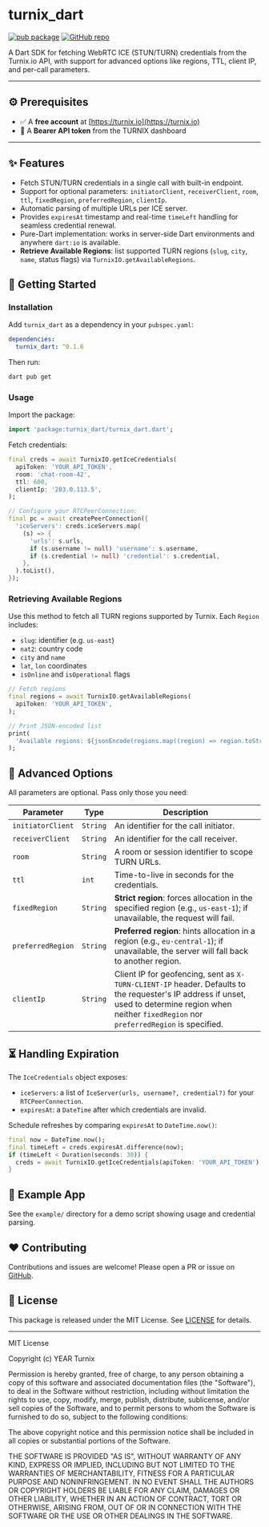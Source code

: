 # turnix\_dart

[![pub package](https://img.shields.io/pub/v/turnix_dart.svg)](https://pub.dev/packages/turnix_dart)
[![GitHub repo](https://img.shields.io/badge/GitHub-turnixio%2Fturnix__dart-181717?logo=github)](https://github.com/turnixio/turnix_dart)

A Dart SDK for fetching WebRTC ICE (STUN/TURN) credentials from the Turnix.io API, with
support for advanced options like regions, TTL, client IP, and per-call parameters.

---
## ⚙️ Prerequisites

- ✅ A **free account** at [https://turnix.io](https://turnix.io)
- 🔐 A **Bearer API token** from the TURNIX dashboard
---

## ✨ Features

* Fetch STUN/TURN credentials in a single call with built-in endpoint.
* Support for optional parameters: `initiatorClient`, `receiverClient`, `room`, `ttl`, `fixedRegion`, `preferredRegion`, `clientIp`.
* Automatic parsing of multiple URLs per ICE server.
* Provides `expiresAt` timestamp and real-time `timeLeft` handling for seamless credential renewal.
* Pure-Dart implementation: works in server-side Dart environments and anywhere `dart:io` is available.
* **Retrieve Available Regions**: list supported TURN regions (`slug`, `city`, `name`, status flags) via `TurnixIO.getAvailableRegions`.

## 🚀 Getting Started

### Installation

Add `turnix_dart` as a dependency in your `pubspec.yaml`:

```yaml
dependencies:
  turnix_dart: ^0.1.6
```

Then run:

```bash
dart pub get
```

### Usage

Import the package:

```dart
import 'package:turnix_dart/turnix_dart.dart';
```

Fetch credentials:

```dart
final creds = await TurnixIO.getIceCredentials(
  apiToken: 'YOUR_API_TOKEN',
  room: 'chat-room-42',
  ttl: 600,
  clientIp: '203.0.113.5',
);

// Configure your RTCPeerConnection:
final pc = await createPeerConnection({
  'iceServers': creds.iceServers.map(
    (s) => {
      'urls': s.urls,
      if (s.username != null) 'username': s.username,
      if (s.credential != null) 'credential': s.credential,
    },
  ).toList(),
});
```

### Retrieving Available Regions

Use this method to fetch all TURN regions supported by Turnix. Each `Region` includes:

* `slug`: identifier (e.g. `us-east`)
* `nat2`: country code
* `city` and `name`
* `lat`, `lon` coordinates
* `isOnline` and `isOperational` flags

```dart
// Fetch regions
final regions = await TurnixIO.getAvailableRegions(
  apiToken: 'YOUR_API_TOKEN',
);

// Print JSON-encoded list
print(
  'Available regions: ${jsonEncode(regions.map((region) => region.toString()).join(","))}',
);
```

## 🧪 Advanced Options

All parameters are optional. Pass only those you need:

| Parameter         | Type     | Description                                                                                                                                                                                           |
| ----------------- | -------- | ----------------------------------------------------------------------------------------------------------------------------------------------------------------------------------------------------- |
| `initiatorClient` | `String` | An identifier for the call initiator.                                                                                                                                                                 |
| `receiverClient`  | `String` | An identifier for the call receiver.                                                                                                                                                                  |
| `room`            | `String` | A room or session identifier to scope TURN URLs.                                                                                                                                                      |
| `ttl`             | `int`    | Time-to-live in seconds for the credentials.                                                                                                                                                          |
| `fixedRegion`     | `String` | **Strict region**: forces allocation in the specified region (e.g., `us-east-1`); if unavailable, the request will fail.                                                                              |
| `preferredRegion` | `String` | **Preferred region**: hints allocation in a region (e.g., `eu-central-1`); if unavailable, the server will fall back to another region.                                                               |
| `clientIp`        | `String` | Client IP for geofencing, sent as `X-TURN-CLIENT-IP` header. Defaults to the requester's IP address if unset, used to determine region when neither `fixedRegion` nor `preferredRegion` is specified. |

## ⏳ Handling Expiration

The `IceCredentials` object exposes:

* `iceServers`: a list of `IceServer(urls, username?, credential?)` for your `RTCPeerConnection`.
* `expiresAt`: a `DateTime` after which credentials are invalid.

Schedule refreshes by comparing `expiresAt` to `DateTime.now()`:

```dart
final now = DateTime.now();
final timeLeft = creds.expiresAt.difference(now);
if (timeLeft < Duration(seconds: 30)) {
  creds = await TurnixIO.getIceCredentials(apiToken: 'YOUR_API_TOKEN');
}
```

## 📱 Example App

See the `example/` directory for a demo script showing usage and credential parsing.

## ❤️ Contributing

Contributions and issues are welcome! Please open a PR or issue
on [GitHub](https://github.com/turnixio/turnix_dart).

## 📄 License

This package is released under the MIT License. See [LICENSE](LICENSE) for details.

---

MIT License

Copyright (c) YEAR Turnix

Permission is hereby granted, free of charge, to any person obtaining a copy
of this software and associated documentation files (the "Software"), to deal
in the Software without restriction, including without limitation the rights
to use, copy, modify, merge, publish, distribute, sublicense, and/or sell
copies of the Software, and to permit persons to whom the Software is
furnished to do so, subject to the following conditions:

The above copyright notice and this permission notice shall be included in all
copies or substantial portions of the Software.

THE SOFTWARE IS PROVIDED "AS IS", WITHOUT WARRANTY OF ANY KIND, EXPRESS OR
IMPLIED, INCLUDING BUT NOT LIMITED TO THE WARRANTIES OF MERCHANTABILITY,
FITNESS FOR A PARTICULAR PURPOSE AND NONINFRINGEMENT. IN NO EVENT SHALL THE
AUTHORS OR COPYRIGHT HOLDERS BE LIABLE FOR ANY CLAIM, DAMAGES OR OTHER
LIABILITY, WHETHER IN AN ACTION OF CONTRACT, TORT OR OTHERWISE, ARISING FROM,
OUT OF OR IN CONNECTION WITH THE SOFTWARE OR THE USE OR OTHER DEALINGS IN THE
SOFTWARE.
